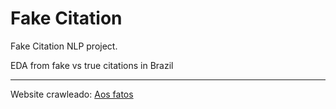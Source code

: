 # Fake Citation
Fake Citation NLP project.

EDA from fake vs true citations in Brazil

----
Website crawleado: [Aos fatos](https://aosfatos.org)

